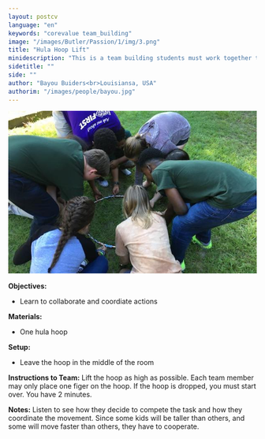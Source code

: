 ```yaml
---
layout: postcv
language: "en"
keywords: "corevalue team_building"
image: "/images/Butler/Passion/1/img/3.png"
title: "Hula Hoop Lift"
minidescription: "This is a team building students must work together to lift a hula hoop as high as possible."
sidetitle: ""
side: ""
author: "Bayou Buiders<br>Louisiansa, USA"
authorim: "/images/people/bayou.jpg"
---
```



<img src="/images/CoreValues/HulaHoopLift.jpg" style="max-width: 100%">

<b>Objectives:</b>
- Learn to collaborate and coordiate actions

<b>Materials:</b>
- One hula hoop

<b>Setup:</b>
- Leave the hoop in the middle of the room

<b>Instructions to Team:</b>
Lift the hoop as high as possible.  Each team member may only place one figer on the hoop. If the hoop is dropped, you must start over. You have 2 minutes.

<b>Notes:</b>
Listen to see how they decide to compete the task and how they coordinate the movement.  Since some kids will be taller than others, and some will move faster than others, they have to cooperate.



